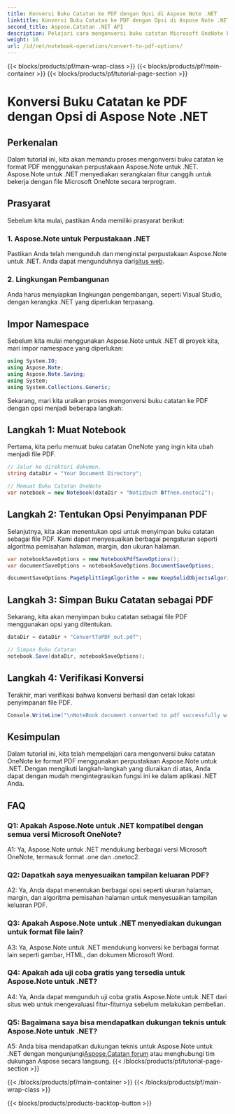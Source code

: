 ```yaml
---
title: Konversi Buku Catatan ke PDF dengan Opsi di Aspose Note .NET
linktitle: Konversi Buku Catatan ke PDF dengan Opsi di Aspose Note .NET
second_title: Aspose.Catatan .NET API
description: Pelajari cara mengonversi buku catatan Microsoft OneNote ke format PDF menggunakan perpustakaan Aspose.Note untuk .NET dengan opsi yang dapat disesuaikan.
weight: 16
url: /id/net/notebook-operations/convert-to-pdf-options/
---
```


{{< blocks/products/pf/main-wrap-class >}}
{{< blocks/products/pf/main-container >}}
{{< blocks/products/pf/tutorial-page-section >}}

# Konversi Buku Catatan ke PDF dengan Opsi di Aspose Note .NET

## Perkenalan

Dalam tutorial ini, kita akan memandu proses mengonversi buku catatan ke format PDF menggunakan perpustakaan Aspose.Note untuk .NET. Aspose.Note untuk .NET menyediakan serangkaian fitur canggih untuk bekerja dengan file Microsoft OneNote secara terprogram.

## Prasyarat

Sebelum kita mulai, pastikan Anda memiliki prasyarat berikut:

### 1. Aspose.Note untuk Perpustakaan .NET
 Pastikan Anda telah mengunduh dan menginstal perpustakaan Aspose.Note untuk .NET. Anda dapat mengunduhnya dari[situs web](https://releases.aspose.com/note/net/).

### 2. Lingkungan Pembangunan
Anda harus menyiapkan lingkungan pengembangan, seperti Visual Studio, dengan kerangka .NET yang diperlukan terpasang.

## Impor Namespace

Sebelum kita mulai menggunakan Aspose.Note untuk .NET di proyek kita, mari impor namespace yang diperlukan:

```csharp
using System.IO;
using Aspose.Note;
using Aspose.Note.Saving;
using System;
using System.Collections.Generic;
```

Sekarang, mari kita uraikan proses mengonversi buku catatan ke PDF dengan opsi menjadi beberapa langkah:

## Langkah 1: Muat Notebook

Pertama, kita perlu memuat buku catatan OneNote yang ingin kita ubah menjadi file PDF.

```csharp
// Jalur ke direktori dokumen.
string dataDir = "Your Document Directory";

// Memuat Buku Catatan OneNote
var notebook = new Notebook(dataDir + "Notizbuch �ffnen.onetoc2");
```

## Langkah 2: Tentukan Opsi Penyimpanan PDF

Selanjutnya, kita akan menentukan opsi untuk menyimpan buku catatan sebagai file PDF. Kami dapat menyesuaikan berbagai pengaturan seperti algoritma pemisahan halaman, margin, dan ukuran halaman.

```csharp
var notebookSaveOptions = new NotebookPdfSaveOptions();
var documentSaveOptions = notebookSaveOptions.DocumentSaveOptions;

documentSaveOptions.PageSplittingAlgorithm = new KeepSolidObjectsAlgorithm();
```

## Langkah 3: Simpan Buku Catatan sebagai PDF

Sekarang, kita akan menyimpan buku catatan sebagai file PDF menggunakan opsi yang ditentukan.

```csharp
dataDir = dataDir + "ConvertToPDF_out.pdf";

// Simpan Buku Catatan
notebook.Save(dataDir, notebookSaveOptions);
```

## Langkah 4: Verifikasi Konversi

Terakhir, mari verifikasi bahwa konversi berhasil dan cetak lokasi penyimpanan file PDF.

```csharp
Console.WriteLine("\nNoteBook document converted to pdf successfully with save options.\nFile saved at " + dataDir);
```

## Kesimpulan

Dalam tutorial ini, kita telah mempelajari cara mengonversi buku catatan OneNote ke format PDF menggunakan perpustakaan Aspose.Note untuk .NET. Dengan mengikuti langkah-langkah yang diuraikan di atas, Anda dapat dengan mudah mengintegrasikan fungsi ini ke dalam aplikasi .NET Anda.

## FAQ

### Q1: Apakah Aspose.Note untuk .NET kompatibel dengan semua versi Microsoft OneNote?

A1: Ya, Aspose.Note untuk .NET mendukung berbagai versi Microsoft OneNote, termasuk format .one dan .onetoc2.

### Q2: Dapatkah saya menyesuaikan tampilan keluaran PDF?

A2: Ya, Anda dapat menentukan berbagai opsi seperti ukuran halaman, margin, dan algoritma pemisahan halaman untuk menyesuaikan tampilan keluaran PDF.

### Q3: Apakah Aspose.Note untuk .NET menyediakan dukungan untuk format file lain?

A3: Ya, Aspose.Note untuk .NET mendukung konversi ke berbagai format lain seperti gambar, HTML, dan dokumen Microsoft Word.

### Q4: Apakah ada uji coba gratis yang tersedia untuk Aspose.Note untuk .NET?

A4: Ya, Anda dapat mengunduh uji coba gratis Aspose.Note untuk .NET dari situs web untuk mengevaluasi fitur-fiturnya sebelum melakukan pembelian.

### Q5: Bagaimana saya bisa mendapatkan dukungan teknis untuk Aspose.Note untuk .NET?

 A5: Anda bisa mendapatkan dukungan teknis untuk Aspose.Note untuk .NET dengan mengunjungi[Aspose.Catatan forum](https://forum.aspose.com/c/note/28) atau menghubungi tim dukungan Aspose secara langsung.
{{< /blocks/products/pf/tutorial-page-section >}}

{{< /blocks/products/pf/main-container >}}
{{< /blocks/products/pf/main-wrap-class >}}

{{< blocks/products/products-backtop-button >}}
